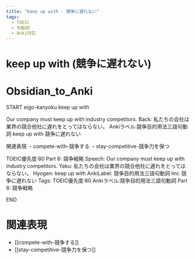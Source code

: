 ```yaml
---
title: "keep up with - 競争に遅れない"
tags:
  - TOEIC
  - 句動詞
  - Anki対応
---
```


# keep up with (競争に遅れない)

# Obsidian_to_Anki
START
eigo-kanyoku
keep up with

Our company must keep up with industry competitors.
Back: 
私たちの会社は業界の競合他社に遅れをとってはならない。
Ankiラベル:競争目的用法三語句動詞
keep up with
競争に遅れない

関連表現
・compete-with-競争する
・stay-competitive-競争力を保つ

TOEIC優先度:80
Part 6: 競争戦略
Speech: Our company must keep up with industry competitors.
Yaku: 私たちの会社は業界の競合他社に遅れをとってはならない。
Hyogen: keep up with
AnkiLabel: 競争目的用法三語句動詞
Imi: 競争に遅れない
Tags: TOEIC優先度:80 Ankiラベル:競争目的用法三語句動詞 Part 6: 競争戦略
<!--ID: 1755038902140-->
END

# 関連表現
- [[compete-with-競争する]]
- [[stay-competitive-競争力を保つ]]
